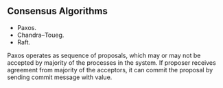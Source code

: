 Consensus Algorithms
-

* Paxos.
* Chandra–Toueg.
* Raft.

Paxos operates as sequence of proposals,
which may or may not be accepted by majority of the processes in the system.
If proposer receives agreement from majority of the acceptors,
it can commit the proposal by sending commit message with value.
